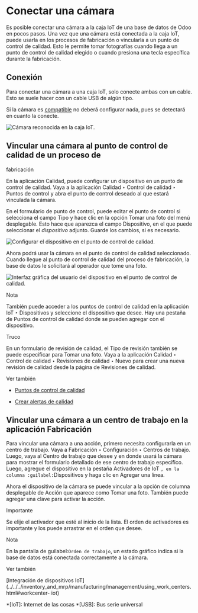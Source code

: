 # Conectar una cámara

Es posible conectar una cámara a la caja IoT de una base de datos de Odoo en
pocos pasos. Una vez que una cámara está conectada a la caja IoT, puede usarla
en los procesos de fabricación o vincularla a un punto de control de calidad.
Esto le permite tomar fotografías cuando llega a un punto de control de
calidad elegido o cuando presiona una tecla específica durante la fabricación.

## Conexión

Para conectar una cámara a una caja IoT, solo conecte ambas con un cable. Esto
se suele hacer con un cable USB de algún tipo.

Si la cámara es [compatible](https://www.odoo.com/page/iot-hardware) no deberá
configurar nada, pues se detectará en cuanto la conecte.

![Cámara reconocida en la caja IoT.](../../../../_images/camera-dropdown.png)

## Vincular una cámara al punto de control de calidad de un proceso de
fabricación

En la aplicación Calidad, puede configurar un dispositivo en un punto de
control de calidad. Vaya a la aplicación Calidad ‣ Control de calidad ‣ Puntos
de control y abra el punto de control deseado al que estará vinculada la
cámara.

En el formulario de punto de control, puede editar el punto de control si
selecciona el campo Tipo y hace clic en la opción Tomar una foto del menú
desplegable. Esto hace que aparezca el campo Dispositivo, en el que puede
seleccionar el _dispositivo_ adjunto. Guarde los cambios, si es necesario.

![Configurar el dispositivo en el punto de control de
calidad.](../../../../_images/control-point-device.png)

Ahora podrá usar la cámara en el punto de control de calidad seleccionado.
Cuando llegue al punto de control de calidad del proceso de fabricación, la
base de datos le solicitará al operador que tome una foto.

![Interfaz gráfica del usuario del dispositivo en el punto de control de
calidad. ](../../../../_images/serial-number-picture.png)

Nota

También puede acceder a los puntos de control de calidad en la aplicación IoT
‣ Dispositivos y seleccione el dispositivo que desee. Hay una pestaña de
Puntos de control de calidad donde se pueden agregar con el dispositivo.

Truco

En un formulario de revisión de calidad, el Tipo de revisión también se puede
especificar para Tomar una foto. Vaya a la aplicación Calidad ‣ Control de
calidad ‣ Revisiones de calidad ‣ Nuevo para crear una nueva revisión de
calidad desde la página de Revisiones de calidad.

Ver también

  * [Puntos de control de calidad](../../../inventory_and_mrp/quality/quality_management/quality_control_points.html)

  * [Crear alertas de calidad](../../../inventory_and_mrp/quality/quality_management/quality_alerts.html)

## Vincular una cámara a un centro de trabajo en la aplicación Fabricación

Para vincular una cámara a una acción, primero necesita configurarla en un
centro de trabajo. Vaya a Fabricación ‣ Configuración ‣ Centros de trabajo.
Luego, vaya al Centro de trabajo que desee y en donde usará la cámara para
mostrar el formulario detallado de ese centro de trabajo específico. Luego,
agregue el dispositivo en la pestaña Activadores de IoT `, en la columna
:guilabel:`Dispositivos y haga clic en Agregar una línea.

Ahora el dispositivo de la cámara se puede vincular a la opción de columna
desplegable de Acción que aparece como Tomar una foto. También puede agregar
una clave para activar la acción.

Importante

Se elije el activador que esté al inicio de la lista. El orden de activadores
es importante y los puede arrastrar en el orden que desee.

Nota

En la pantalla de guilabel:`Orden de trabajo`, un estado gráfico indica si la
base de datos está conectada correctamente a la cámara.

Ver también

[Integración de dispositivos
IoT](../../../inventory_and_mrp/manufacturing/management/using_work_centers.html#workcenter-
iot)

  *[IoT]: Internet de las cosas
  *[USB]: Bus serie universal

